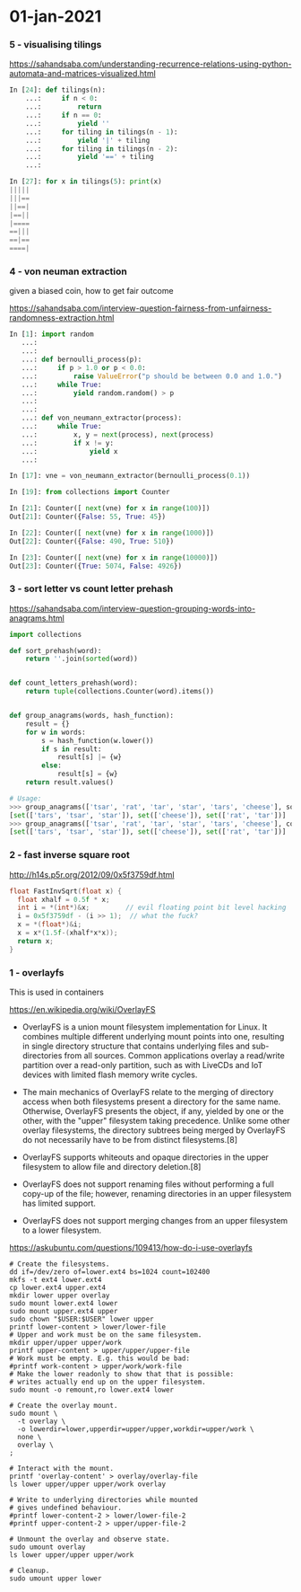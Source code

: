 # 01-jan-2021

### 5 - visualising tilings

https://sahandsaba.com/understanding-recurrence-relations-using-python-automata-and-matrices-visualized.html

```python
In [24]: def tilings(n):
    ...:     if n < 0:
    ...:         return
    ...:     if n == 0:
    ...:         yield ''
    ...:     for tiling in tilings(n - 1):
    ...:         yield '|' + tiling
    ...:     for tiling in tilings(n - 2):
    ...:         yield '==' + tiling
    ...:

In [27]: for x in tilings(5): print(x)
|||||
|||==
||==|
|==||
|====
==|||
==|==
====|
```

### 4 - von neuman extraction

given a biased coin, how to get fair outcome

https://sahandsaba.com/interview-question-fairness-from-unfairness-randomness-extraction.html

```python
In [1]: import random
   ...:
   ...:
   ...: def bernoulli_process(p):
   ...:     if p > 1.0 or p < 0.0:
   ...:         raise ValueError("p should be between 0.0 and 1.0.")
   ...:     while True:
   ...:         yield random.random() > p
   ...:
   ...:
   ...: def von_neumann_extractor(process):
   ...:     while True:
   ...:         x, y = next(process), next(process)
   ...:         if x != y:
   ...:             yield x
   ...:

In [17]: vne = von_neumann_extractor(bernoulli_process(0.1))

In [19]: from collections import Counter

In [21]: Counter([ next(vne) for x in range(100)])
Out[21]: Counter({False: 55, True: 45})

In [22]: Counter([ next(vne) for x in range(1000)])
Out[22]: Counter({False: 490, True: 510})

In [23]: Counter([ next(vne) for x in range(10000)])
Out[23]: Counter({True: 5074, False: 4926})

```

### 3 - sort letter vs count letter prehash

https://sahandsaba.com/interview-question-grouping-words-into-anagrams.html

```python
import collections

def sort_prehash(word):
    return ''.join(sorted(word))


def count_letters_prehash(word):
    return tuple(collections.Counter(word).items())


def group_anagrams(words, hash_function):
    result = {}
    for w in words:
        s = hash_function(w.lower())
        if s in result:
            result[s] |= {w}
        else:
            result[s] = {w}
    return result.values()

# Usage:
>>> group_anagrams(['tsar', 'rat', 'tar', 'star', 'tars', 'cheese'], sort_prehash)
[set(['tars', 'tsar', 'star']), set(['cheese']), set(['rat', 'tar'])]
>>> group_anagrams(['tsar', 'rat', 'tar', 'star', 'tars', 'cheese'], count_letters_prehash)
[set(['tars', 'tsar', 'star']), set(['cheese']), set(['rat', 'tar'])]
```

### 2 - fast inverse square root

http://h14s.p5r.org/2012/09/0x5f3759df.html

```c
float FastInvSqrt(float x) {
  float xhalf = 0.5f * x;
  int i = *(int*)&x;         // evil floating point bit level hacking
  i = 0x5f3759df - (i >> 1);  // what the fuck?
  x = *(float*)&i;
  x = x*(1.5f-(xhalf*x*x));
  return x;
}
```

### 1 - overlayfs

This is used in containers

https://en.wikipedia.org/wiki/OverlayFS

- OverlayFS is a union mount filesystem implementation for Linux. It combines multiple different underlying mount points into one, resulting in single directory structure that contains underlying files and sub-directories from all sources. Common applications overlay a read/write partition over a read-only partition, such as with LiveCDs and IoT devices with limited flash memory write cycles.

- The main mechanics of OverlayFS relate to the merging of directory access when both filesystems present a directory for the same name. Otherwise, OverlayFS presents the object, if any, yielded by one or the other, with the "upper" filesystem taking precedence. Unlike some other overlay filesystems, the directory subtrees being merged by OverlayFS do not necessarily have to be from distinct filesystems.[8]

- OverlayFS supports whiteouts and opaque directories in the upper filesystem to allow file and directory deletion.[8]

- OverlayFS does not support renaming files without performing a full copy-up of the file; however, renaming directories in an upper filesystem has limited support.

- OverlayFS does not support merging changes from an upper filesystem to a lower filesystem.


https://askubuntu.com/questions/109413/how-do-i-use-overlayfs

```
# Create the filesystems.
dd if=/dev/zero of=lower.ext4 bs=1024 count=102400
mkfs -t ext4 lower.ext4
cp lower.ext4 upper.ext4
mkdir lower upper overlay
sudo mount lower.ext4 lower
sudo mount upper.ext4 upper
sudo chown "$USER:$USER" lower upper
printf lower-content > lower/lower-file
# Upper and work must be on the same filesystem.
mkdir upper/upper upper/work
printf upper-content > upper/upper/upper-file
# Work must be empty. E.g. this would be bad:
#printf work-content > upper/work/work-file
# Make the lower readonly to show that that is possible:
# writes actually end up on the upper filesystem.
sudo mount -o remount,ro lower.ext4 lower

# Create the overlay mount.
sudo mount \
  -t overlay \
  -o lowerdir=lower,upperdir=upper/upper,workdir=upper/work \
  none \
  overlay \
;

# Interact with the mount.
printf 'overlay-content' > overlay/overlay-file
ls lower upper/upper upper/work overlay

# Write to underlying directories while mounted
# gives undefined behaviour.
#printf lower-content-2 > lower/lower-file-2
#printf upper-content-2 > upper/upper-file-2

# Unmount the overlay and observe state.
sudo umount overlay
ls lower upper/upper upper/work

# Cleanup.
sudo umount upper lower
```
